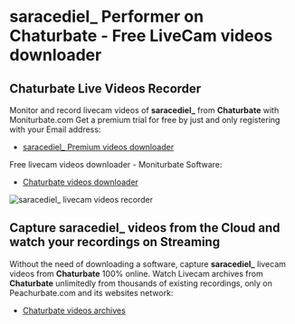 # saracediel_ Performer on Chaturbate - Free LiveCam videos downloader

## Chaturbate Live Videos Recorder

Monitor and record livecam videos of **saracediel_** from **Chaturbate** with Moniturbate.com
Get a premium trial for free by just and only registering with your Email address:
* [saracediel_ Premium videos downloader](https://moniturbate.com/request-demo-licence-key.html)

Free livecam videos downloader - Moniturbate Software:
* [Chaturbate videos downloader](https://moniturbate.com/moniturbate-download-software.html)

![saracediel_ livecam videos recorder](https://peachurnet.com/templates/moniturbate-software.png)


## Capture saracediel_ videos from the Cloud and watch your recordings on Streaming

Without the need of downloading a software, capture **saracediel_** livecam videos from **Chaturbate** 100% online.
Watch Livecam archives from **Chaturbate** unlimitedly from thousands of existing recordings, only on Peachurbate.com and its websites network:
* [Chaturbate videos archives](https://peachurnet.com/)